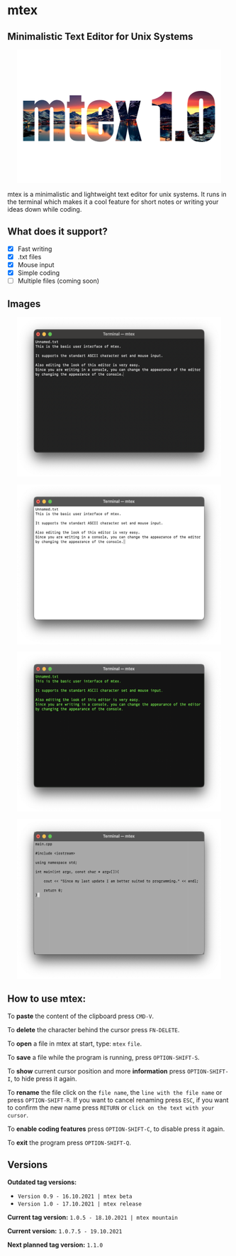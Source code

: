 # mtex

## Minimalistic Text Editor for Unix Systems ##


<p align="center">
  <img width="460" height="300" src="/Images/logo_mtex_1_0.png">
</p>


mtex is a minimalistic and lightweight text editor for unix systems. It runs in the terminal which makes it a cool feature for short notes or writing your ideas down while coding.

## What does it support? ##

- [x] Fast writing
- [x] .txt files
- [x] Mouse input
- [x] Simple coding
- [ ] Multiple files (coming soon)

## Images ##

<p align="center">
  <img width="460" height="360" src="/Images/mtex_view_1_0.png">
</p>
<p align="center">
  <img width="460" height="360" src="/Images/mtex_view_1_0(2).png">
</p>
<p align="center">
  <img width="460" height="360" src="/Images/mtex_view_1_0(3).png">
</p>
<p align="center">
  <img width="460" height="360" src="/Images/mtex_view_1_0_5.png">
</p>

## How to use mtex: ##

To **paste** the content of the clipboard press `CMD-V`.

To **delete** the character behind the cursor press `FN-DELETE`.

To **open** a file in mtex at start, type: `mtex` `file`.

To **save** a file while the program is running, press `OPTION-SHIFT-S`.

To **show** current cursor position and more **information** press `OPTION-SHIFT-I`, to
hide press it again.

To **rename** the file click on the `file name`, the `line with the file name` or
press `OPTION-SHIFT-R`. If you want to cancel renaming press `ESC`, if you want
to confirm the new name press `RETURN` or `click on the text with your cursor`.

To **enable coding features** press `OPTION-SHIFT-C`, to disable press it again.

To **exit** the program press `OPTION-SHIFT-Q`.

## Versions ##
**Outdated tag versions:**

* `Version 0.9 - 16.10.2021 | mtex beta`
* `Version 1.0 - 17.10.2021 | mtex release`

**Current tag version:** `1.0.5 - 18.10.2021 | mtex mountain`

**Current version:** `1.0.7.5 - 19.10.2021`

**Next planned tag version:** `1.1.0`
